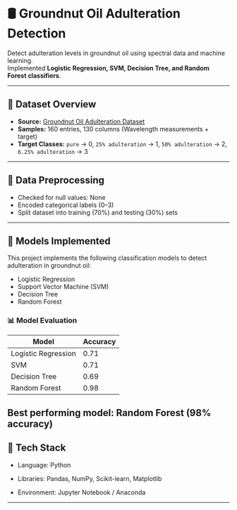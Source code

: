 # 🛢️ Groundnut Oil Adulteration Detection

Detect adulteration levels in groundnut oil using spectral data and machine learning.  
Implemented **Logistic Regression, SVM, Decision Tree, and Random Forest classifiers**.

---

## 📂 Dataset Overview

- **Source:** [Groundnut Oil Adulteration Dataset](https://github.com/ishwarjagdale/ground-nut-oil-adulteration/blob/main/data/Groundnut%20Oil%20Adulteration.csv)  
- **Samples:** 160 entries, 130 columns (Wavelength measurements + target)  
- **Target Classes:** `pure` → 0, `25% adulteration` → 1, `50% adulteration` → 2, `6.25% adulteration` → 3  

---

## 🧹 Data Preprocessing

- Checked for null values: None  
- Encoded categorical labels (0–3)  
- Split dataset into training (70%) and testing (30%) sets  

---

## 🧠 Models Implemented

This project implements the following classification models to detect adulteration in groundnut oil:

- Logistic Regression  
- Support Vector Machine (SVM)  
- Decision Tree  
- Random Forest  

### 📊 Model Evaluation

| Model                 | Accuracy |
|-----------------------|----------|
| Logistic Regression   | 0.71     |
| SVM                   | 0.71     |
| Decision Tree         | 0.69     |
| Random Forest         | 0.98     |

**Best performing model:** Random Forest (98% accuracy)
---

## 🧰 Tech Stack

- Language: Python

- Libraries: Pandas, NumPy, Scikit-learn, Matplotlib

- Environment: Jupyter Notebook / Anaconda

---
